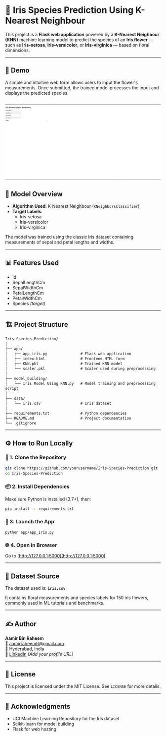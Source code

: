 
# 🌸 Iris Species Prediction Using K-Nearest Neighbour

This project is a **Flask web application** powered by a **K-Nearest Neighbour (KNN)** machine learning model to predict the species of an **Iris flower** — such as **Iris-setosa**, **Iris-versicolor**, or **Iris-virginica** — based on floral dimensions.

---

## 🚀 Demo

A simple and intuitive web form allows users to input the flower's measurements. Once submitted, the trained model processes the input and displays the predicted species.

[![Iris App Screenshot](iris.png)](https://github.com/Aamir-Raheem/python_programming/blob/main/Iris%20Prediction%20Using%20KNN/iris.png)
---

## 🧠 Model Overview

- **Algorithm Used**: K-Nearest Neighbour (`KNeighborsClassifier`)
- **Target Labels**:
  - Iris-setosa
  - Iris-versicolor
  - Iris-virginica

The model was trained using the classic Iris dataset containing measurements of sepal and petal lengths and widths.

---

## 📊 Features Used

- Id  
- SepalLengthCm  
- SepalWidthCm  
- PetalLengthCm  
- PetalWidthCm  
- Species *(target)*

---

## 🏗️ Project Structure

```
Iris-Species-Prediction/
│
├── app/
│   ├── app_iris.py               # Flask web application
│   ├── index.html                # Frontend HTML form
│   ├── KNN.pkl                   # Trained KNN model
│   └── scaler.pkl                # Scaler used during preprocessing
│
├── model_building/
│   └── Iris Model Using KNN.py   # Model training and preprocessing script
│
├── data/
│   └── iris.csv                  # Iris dataset
│
├── requirements.txt              # Python dependencies
├── README.md                     # Project documentation
└── .gitignore
```

---

## ⚙️ How to Run Locally

### 🔧 1. Clone the Repository

```bash
git clone https://github.com/yourusername/Iris-Species-Prediction.git
cd Iris-Species-Prediction
```

### 📦 2. Install Dependencies

Make sure Python is installed (3.7+), then:

```bash
pip install -r requirements.txt
```

### 🚀 3. Launch the App

```bash
python app/app_iris.py
```

### 🌐 4. Open in Browser

Go to [http://127.0.0.1:5000](http://127.0.0.1:5000)

---

## 🧪 Dataset Source

The dataset used is:
**`iris.csv`**

It contains floral measurements and species labels for 150 iris flowers, commonly used in ML tutorials and benchmarks.

---

## ✍️ Author

**Aamir Bin Raheem**  
📧 [aamirraheem6@gmail.com](mailto:aamirraheem6@gmail.com)  
📍 Hyderabad, India  
💼 [LinkedIn](#) *(Add your profile URL)*

---

## 📄 License

This project is licensed under the MIT License. See `LICENSE` for more details.

---

## 🙌 Acknowledgments

- UCI Machine Learning Repository for the Iris dataset  
- Scikit-learn for model building  
- Flask for web hosting

